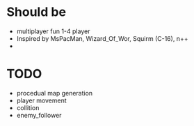 # Should be

* multiplayer fun 1-4 player
* Inspired by MsPacMan, Wizard_Of_Wor, Squirm (C-16), n++
* 


# TODO

* procedual map generation
* player movement
* collition
* enemy_follower
